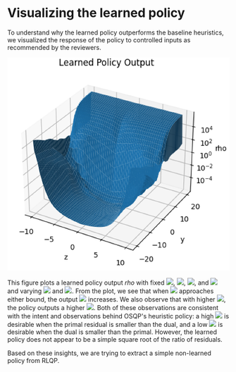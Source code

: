 # Visualizing the learned policy

To understand why the learned policy outperforms the baseline heuristics, we visualized the response of the policy to controlled inputs as recommended by the reviewers.

<img src="https://github.com/neurips-rlqp-authors/neurips-rlqp-review-artifacts/raw/main/experiments/visualize_learned_policy.png" width="600"/>

This figure plots a learned policy output $rho$ with fixed <img src="https://render.githubusercontent.com/render/math?math=Ax = z + 1">, <img src="https://render.githubusercontent.com/render/math?math=\rho_{prev} = 0.1">, <img src="https://render.githubusercontent.com/render/math?math=u_i = -10">, and <img src="https://render.githubusercontent.com/render/math?math=u_i = 10"> and varying <img src="https://render.githubusercontent.com/render/math?math=z"> and <img src="https://render.githubusercontent.com/render/math?math=y">.  From the plot, we see that when <img src="https://render.githubusercontent.com/render/math?math=z"> approaches either bound, the output <img src="https://render.githubusercontent.com/render/math?math=\rho"> increases.  We also observe that with higher <img src="https://render.githubusercontent.com/render/math?math=y">, the policy outputs a higher <img src="https://render.githubusercontent.com/render/math?math=\rho">.  Both of these observations are consistent with the intent and observations behind OSQP's heuristic policy: a high <img src="https://render.githubusercontent.com/render/math?math=\rho"> is desirable when the primal residual is smaller than the dual, and a low <img src="https://render.githubusercontent.com/render/math?math=\rho"> is desirable when the dual is smaller than the primal.  However, the learned policy does not appear to be a simple square root of the ratio of residuals.

Based on these insights, we are trying to extract a simple non-learned policy from RLQP.
